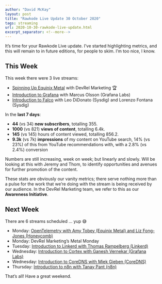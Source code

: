 ```yaml
---
author: "David McKay"
layout: post
title: "Rawkode Live Update 30 October 2020"
tags: streaming
url: 2020-10-30-rawkode-live-update.html
excerpt_separator: <!--more-->
---
```


It’s time for your Rawkode Live update. I’ve started highlighting metrics, and this will remain to in future editions, for people to skim. I’m too nice, I know.

## This Week

This week there were 3 live streams:

* [Spinning Up Equinix Metal](https://www.youtube.com/watch?v=0XTefee6WYg) with DevRel Marketing 🏆
* [Introduction to Grafana](https://www.youtube.com/watch?v=jA_rxeUftQQ) with Marcus Olsson (Grafana Labs)
* [Introduction to Falco](https://www.youtube.com/watch?v=4jJaDf6BYJQ) with Leo DiDonato (Sysdig) and Lorenzo Fontana (Sysdig)

In the **last 7 days**:

* **44** (vs 34) **new subscribers**, totalling 355.
* **1000** (vs 821) **views of content**, totalling 6.4k.
* **145** (vs 145) hours of content viewed, totalling 856.2.
* **9.3k** (vs 7k) **impressions** of my content on YouTube search, 14% (vs 23%) of this from YouTube recommendations with, with a 2.8% (vs 2.4%) conversion

Numbers are still increasing, week on week; but linearly and slowly. Will be looking at this with Jeremy and Thom, to identify opportunities and avenues for further promotion of the content.

These stats are obviously our vanity metrics; there serve nothing more than a pulse for the work that we’re doing with the stream is being received by our audience. In the DevRel Marketing team, we refer to this as our **Awareness Initiative**.
<!--more-->

## Next Week

There are 6 streams scheduled … yup 😅

* Monday: [OpenTelemetry with Amy Tobey (Equinix Metal) and Liz Fong-Jones (Honeycomb)](https://www.youtube.com/watch?v=VgtTGU4UrKo)
* Monday: DevRel Marketing’s Metal Monday
* Tuesday: [Introduction to Linkerd with Thomas Rampelberg (Linkerd)](https://www.youtube.com/watch?v=YjKpukXTQsI)
* Wednesday: [Introduction to Cortex with Ganesh Vernekar (Grafana Labs)](https://www.youtube.com/watch?v=lI-4jHKv2Y0)
* Wednesday: [Introduction to CoreDNS with Miek Gieben (CoreDNS)](https://www.youtube.com/watch?v=um1ODpLrvsw)
* Thursday: [Introduction to n8n with Tanay Pant (n8n)](https://www.youtube.com/watch?v=AcgkvxismG0)

That’s all! Have a great weekend.
